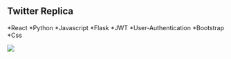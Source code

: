 ## Twitter Replica 

*React
*Python
*Javascript
*Flask
*JWT
*User-Authentication
*Bootstrap
*Css


![](https://i.imgur.com/5zxkLGu.png)
